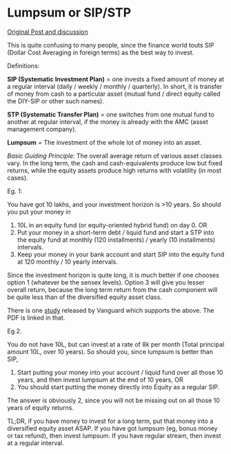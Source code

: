 # Lumpsum or SIP/STP

[Original Post and discussion](http://redd.it/1q8dwj)

This is quite confusing to many people, since the finance world touts SIP \(Dollar Cost Averaging in foreign terms\) as the best way to invest.

Definitions:

**SIP \(Systematic Investment Plan\)** = one invests a fixed amount of money at a regular interval \(daily / weekly / monthly / quarterly\). In short, it is transfer of money from cash to a particular asset \(mutual fund / direct equity called the DIY-SIP or other such names\).

**STP \(Systematic Transfer Plan\)** = one switches from one mutual fund to another at regular interval, if the money is already with the AMC \(asset management company\).

**Lumpsum** = The investment of the whole lot of money into an asset.

_Basic Guiding Principle:_ The overall average return of various asset classes vary. In the long term, the cash and cash-equivalents produce low but fixed returns, while the equity assets produce high returns with volatility \(in most cases\).

Eg. 1:

You have got 10 lakhs, and your investment horizon is &gt;10 years. So should you put your money in

1. 10L in an equity fund \(or equity-oriented hybrid fund\) on day 0. OR
2. Put your money in a short-term debt / liquid fund and start a STP into the equity fund at monthly \(120 installments\) / yearly \(10 installments\) intervals.
3. Keep your money in your bank account and start SIP into the equity fund at 120 monthly / 10 yearly intervals.

Since the investment horizon is quite long, it is much better if one chooses option 1 \(whatever be the sensex levels\). Option 3 will give you lesser overall return, because the long term return from the cash component will be quite less than of the diversified equity asset class.

There is one [study](https://institutional.vanguard.com/VGApp/iip/site/institutional/researchcommentary/article/InvResDollarCostAve) released by Vanguard which supports the above. The PDF is linked in that.

Eg 2.

You do not have 10L, but can invest at a rate of 8k per month \(Total principal amount 10L, over 10 years\). So should you, since lumpsum is better than SIP,

1. Start putting your money into your account / liquid fund over all those 10 years, and then invest lumpsum at the end of 10 years, OR
2. You should start putting the money directly into Equity as a regular SIP.

The answer is obviously 2, since you will not be missing out on all those 10 years of equity returns.

TL;DR, if you have money to invest for a long term, put that money into a diversified equity asset ASAP. If you have got lumpsum \(eg, bonus money or tax refund\), then invest lumpsum. If you have regular stream, then invest at a regular interval.

